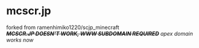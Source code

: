 # mcscr.jp
forked from ramenhimiko1220/scjp_minecraft\
~~***MCSCR.JP DOESN'T WORK, WWW SUBDOMAIN REQUIRED***~~ *apex domain works now*
